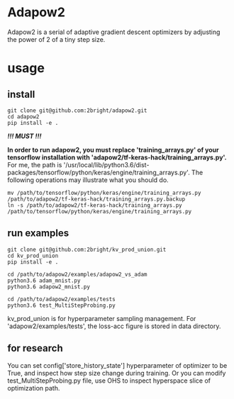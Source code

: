 # Adapow2
  Adapow2 is a serial of adaptive gradient descent optimizers by adjusting the power of 2 of a tiny step size.

# usage

## install

```
git clone git@github.com:2bright/adapow2.git
cd adapow2
pip install -e .
```

***!!! MUST !!!***

  **In order to run adapow2, you must replace 'training_arrays.py' of your tensorflow installation with 'adapow2/tf-keras-hack/training_arrays.py'.**
  For me, the path is '/usr/local/lib/python3.6/dist-packages/tensorflow/python/keras/engine/training_arrays.py'.
  The following operations may illustrate what you should do.

```
mv /path/to/tensorflow/python/keras/engine/training_arrays.py /path/to/adapow2/tf-keras-hack/training_arrays.py.backup
ln -s /path/to/adapow2/tf-keras-hack/training_arrays.py /path/to/tensorflow/python/keras/engine/training_arrays.py
```

## run examples

```
git clone git@github.com:2bright/kv_prod_union.git
cd kv_prod_union
pip install -e .

cd /path/to/adapow2/examples/adapow2_vs_adam
python3.6 adam_mnist.py
python3.6 adapow2_mnist.py

cd /path/to/adapow2/examples/tests
python3.6 test_MultiStepProbing.py
```
kv_prod_union is for hyperparameter sampling management.
For 'adapow2/examples/tests', the loss-acc figure is stored in data directory.

## for research
You can set config['store_history_state'] hyperparameter of optimizer to be True, and inspect how step size change during training.
Or you can modify test_MultiStepProbing.py file, use OHS to inspect hyperspace slice of optimization path.

